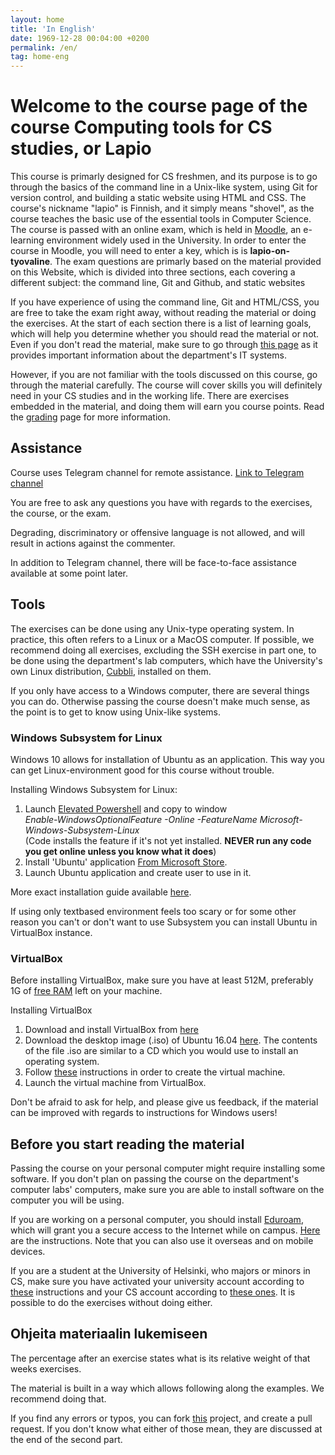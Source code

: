 ```yaml
---
layout: home
title: 'In English'
date: 1969-12-28 00:04:00 +0200
permalink: /en/
tag: home-eng
---
```


<h1 id="main-title">Welcome to the course page of the course Computing tools for CS studies, or Lapio </h1>

This course is primarly designed for CS freshmen, and its purpose is to go through the basics of the command line in a Unix-like system, using Git for version control, and building a static website using HTML and CSS. The course's nickname "lapio" is Finnish, and it simply means "shovel", as the course teaches the basic use of the essential tools in Computer Science.
The course is passed with an online exam, which is held in [Moodle](https://moodle.helsinki.fi/course/view.php?id=22186), an e-learning environment widely used in the University. In order to enter the course  in Moodle, you will need to enter a key, which is is **lapio-on-tyovaline**. The exam questions are primarly based on the material provided on this Website, which is divided into three sections, each covering a different subject: the command line, Git and Github, and static websites

If you have experience of using the command line, Git and HTML/CSS, you are free to take the exam right away, without reading the material or doing the exercises. At the start of each section there is a list of learning goals, which will help you determine whether you should read the material or not. Even if you don't read the material, make sure to go through [this page](/departments-systems) as it provides important information about the department's IT systems.

However, if you are not familiar with the tools discussed on this course, go through the material carefully. The course will cover skills you will definitely need in your CS studies and in the working life. There are exercises embedded in the material, and doing them will earn you course points. Read the [grading](/exam) page for more information.

## Assistance

Course uses Telegram channel for remote assistance.
[Link to Telegram channel](https://t.me/tktlapio)

You are free to ask any questions you have with regards to the exercises, the course, or the exam.

Degrading, discriminatory or offensive language is not allowed, and will result in actions against the commenter.

In addition to Telegram channel, there will be face-to-face assistance available at some point later. <!--You can find timetable [here](/paja) --->

## Tools

The exercises can be done using any Unix-type operating system. In practice, this often refers to a Linux or a MacOS computer. If possible, we recommend doing all exercises, excluding the SSH exercise in part one, to be done using the department's lab computers, which have the University's own Linux distribution, [Cubbli](https://wiki.helsinki.fi/display/it4sci/Cubbli+Linux), installed on them.

If you only have access to a Windows computer, there are several things you can do. Otherwise passing the course doesn't make much sense, as the point is to get to know using Unix-like systems.

### **Windows Subsystem for Linux**

Windows 10 allows for installation of Ubuntu as an application. This way you can get Linux-environment good for this course without trouble.

Installing Windows Subsystem for Linux:

1. Launch [Elevated Powershell](https://www.thewindowsclub.com/how-to-open-an-elevated-powershell-prompt-in-windows-10) and copy to window 
<br>*Enable-WindowsOptionalFeature -Online -FeatureName Microsoft-Windows-Subsystem-Linux*
<br>(Code installs the feature if it's not yet installed. **NEVER run any code you get online unless you know what it does**)
2. Install 'Ubuntu' application [From Microsoft Store](https://www.microsoft.com/fi-fi/p/ubuntu/9nblggh4msv6?activetab=pivot%3Aoverviewtab).
3. Launch Ubuntu application and create user to use in it.

More exact installation guide available [here](https://docs.microsoft.com/en-us/windows/wsl/install-win10).

If using only textbased environment feels too scary or for some other reason you can't or don't want to use Subsystem you can install Ubuntu in VirtualBox instance.

### **VirtualBox**

Before installing VirtualBox, make sure you have at least 512M, preferably 1G of [free RAM](https://www.computerhope.com/issues/ch000149.htm) left on your machine.

Installing VirtualBox

1. Download and install VirtualBox from [here](https://www.virtualbox.org/wiki/Downloads)
2. Download the desktop image (.iso) of Ubuntu 16.04 [here](http://releases.ubuntu.com/16.04/). The contents of the file .iso are similar to a CD which you would use to install an operating system.
3. Follow [these](http://www.psychocats.net/ubuntu/virtualbox) instructions in order to create the virtual machine.
4. Launch the virtual machine from VirtualBox.

Don't be afraid to ask for help, and please give us feedback, if the material can be improved with regards to instructions for Windows users!

## Before you start reading the material

Passing the course on your personal computer might require installing some software. If you don't plan on passing the course on the department's computer labs' computers, make sure you are able to install software on the computer you will be using.

If you are working on a personal computer, you should install [Eduroam](https://www.eduroam.org/what-is-eduroam/), which will grant you a secure access to the Internet while on campus. [Here](https://helpdesk.it.helsinki.fi/en/instructions/logging-and-connections/networks/setting-eduroam-installer-package) are the instructions. Note that you can also use it overseas and on mobile devices.

If you are a student at the University of Helsinki, who majors or minors in CS, make sure you have activated your university account according to [these](https://helpdesk.it.helsinki.fi/en/instructions/logging-and-connections/user-account/activating-new-username) instructions and your CS account according to [these ones](https://www.cs.helsinki.fi/en/compfac/user-accounts). It is possible to do the exercises without doing either.


## Ohjeita materiaalin lukemiseen

The percentage after an exercise states what is its relative weight of that weeks exercises.

The material is built in a way which allows following along the examples. We recommend doing that.

If you find any errors or typos, you can fork [this](https://github.com/tkt-lapio/tkt-lapio.github.io) project, and create a pull request. If you don't know what either of those mean, they are discussed at the end of the second part.
